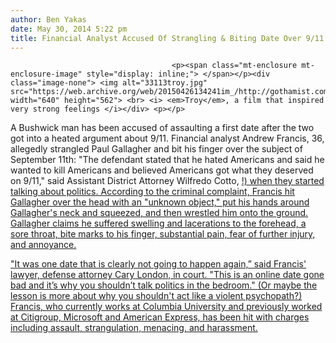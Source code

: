 ```yaml
---
author: Ben Yakas
date: May 30, 2014 5:22 pm
title: Financial Analyst Accused Of Strangling & Biting Date Over 9/11 Argument
---
```


	
										<p><span class="mt-enclosure mt-enclosure-image" style="display: inline;"> </span></p><div class="image-none"> <img alt="33113troy.jpg" src="https://web.archive.org/web/20150426134241im_/http://gothamist.com/attachments/nyc_chrisrobbins/33113troy.jpg" width="640" height="562"> <br> <i> <em>Troy</em>, a film that inspired very strong feelings </i></div> <p></p>

<p>A Bushwick man has been accused of assaulting a first date after the two got into a heated argument about 9/11. Financial analyst Andrew Francis, 36, allegedly strangled Paul Gallagher and bit his finger over the subject of September 11th: &quot;The defendant stated that he hated Americans and said he wanted to kill Americans and believed Americans got what they deserved on 9/11,&quot; said Assistant District Attorney Wilfredo Cotto, <a href="https://web.archive.org/web/20150426134241/http://nypost.com/2014/05/30/ex-banker-choked-date-after-911-argument/&quot;&gt;according to the Post.&lt;/a&gt;&lt;/p&gt;

&lt;p&gt;The two men met on a dating service and met up at Francis&#x2019; Bushwick apartment; they were watching the movie &lt;em&gt;Troy&lt;/em&gt; (John Liu" s="" <a="">favorite movie</a>!) when they started talking about politics. According to the criminal complaint, Francis hit Gallagher over the head with an &quot;unknown object,&quot; put his hands around Gallagher&apos;s neck and squeezed, and then wrestled him onto the ground. Gallagher claims he suffered swelling and lacerations to the forehead, a sore throat, bite marks to his finger, substantial pain, fear of further injury, and annoyance.</p>

<p>&quot;It was one date that is clearly not going to happen again,&#x201D; said Francis&apos; lawyer, defense attorney Cary London, in court. &quot;This is an online date gone bad and it&#x2019;s why you shouldn&#x2019;t talk politics in the bedroom.&quot; (Or maybe the lesson is more about why you shouldn&apos;t act like a violent psychopath?) Francis, who currently works at Columbia University and previously worked at Citigroup, Microsoft and American Express, has been hit with charges including assault, strangulation, menacing, and harassment. </p>					
										
									
				